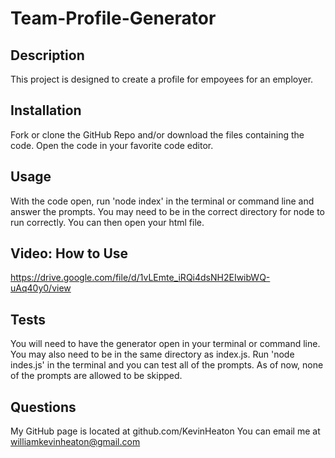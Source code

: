# Team-Profile-Generator

## Description
This project is designed to create a profile for empoyees for an employer.

## Installation
Fork or clone the GitHub Repo and/or download the files containing the code. Open the code in your favorite code editor.

## Usage
With the code open, run 'node index' in the terminal or command line and answer the prompts. You may need to be in the correct directory for node to run correctly. You can then open your html file.

## Video: How to Use
https://drive.google.com/file/d/1vLEmte_iRQi4dsNH2EIwibWQ-uAq40y0/view

## Tests
You will need to have the generator open in your terminal or command line. You may also need to be in the same directory as index.js. Run 'node indes.js' in the terminal and you can test all of the prompts. As of now, none of the prompts are allowed to be skipped. 

## Questions
My GitHub page is located at github.com/KevinHeaton You can email me at williamkevinheaton@gmail.com
